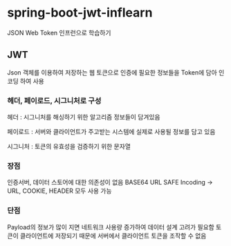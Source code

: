 # spring-boot-jwt-inflearn
 JSON Web Token 인프런으로 학습하기

## JWT
Json 객체를 이용하여 저장하는 웹 토큰으로 인증에 필요한 정보들을 Token에 담아 인코딩 하여 사용

### 헤더, 페이로드, 시그니처로 구성
헤더 : 시그니처를 해싱하기 위한 알고리즘 정보들이 담겨있음

페이로드 : 서버와 클라이언트가 주고받는 시스템에 실제로 사용될 정보를 담고 있음

시그니처 : 토큰의 유효성을 검증하기 위한 문자열

### 장점 
인증서버, 데이터 스토어에 대한 의존성이 없음
BASE64 URL SAFE Incoding → URL, COOKIE, HEADER 모두 사용 가능

### 단점 
Payload의 정보가 많이 지면 네트워크 사용량 증가하여 데이터 설계 고려가 필요함
토큰이 클라이언트에 저장되기 때문에 서버에서 클라이언트 토큰을 조작할 수 없음
